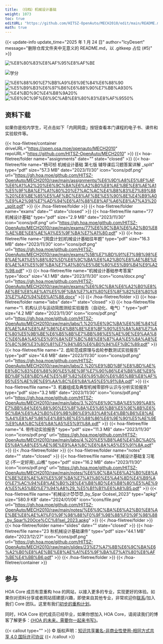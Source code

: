 ```yaml
---
title: （归档）机械设计基础
weight: 1073
toc: true
editURL: "https://github.com/HITSZ-OpenAuto/MECH2010/edit/main/README.md"
math: true
---
```


{{< update-info update_time="2025 年 1 月 24 日" author="IcyDesert" message="删除仓库文件夹中无意义的 README.md，以 .gitkeep 占位 (#5)" >}}


<div class="img-div hx-mt-4 hx-flex-row hx-justify-start hx-items-center">

![%E8%80%83%E8%AF%95%E8%AF%BE](https://img.shields.io/badge/%E8%80%83%E8%AF%95%E8%AF%BE-red)
</div>

![学分](https://img.shields.io/badge/%E5%AD%A6%E5%88%86-2.5-blue
)

<div class="img-div hx-mt-4 hx-flex-row hx-justify-start hx-items-center">

![%E6%88%90%E7%BB%A9%E6%9E%84%E6%88%90](https://img.shields.io/badge/%E6%88%90%E7%BB%A9%E6%9E%84%E6%88%90-gold)
![%E5%B9%B3%E6%97%B6%E6%88%90%E7%BB%A930%](https://img.shields.io/badge/%E5%B9%B3%E6%97%B6%E6%88%90%E7%BB%A9-30%25-wheat)
![%E4%BD%9C%E4%B8%9A20%](https://img.shields.io/badge/%E4%BD%9C%E4%B8%9A-20%25-wheat)
![%E6%9C%9F%E6%9C%AB%E8%80%83%E8%AF%9550%](https://img.shields.io/badge/%E6%9C%9F%E6%9C%AB%E8%80%83%E8%AF%95-50%25-wheat)

</div>

## 资料下载

如果你是校内学生，可点击如下「内网网盘」按钮查看本门课程的电子书、课件和实验软件等。

{{< hoa-filetree/container driveURL="https://open.osa.moe/openauto/MECH2010" repoURL="https://github.com/HITSZ-OpenAuto/MECH2010" >}}
{{< hoa-filetree/folder name="assignments" date="" state="closed" >}}
{{< hoa-filetree/file name="杨可桢 机械设计基础 第七版 辅导课后习题答案详解 _split" type="pdf" size="57.3 MB" date="2023/11/30" icon="icons/pdf.png" url="https://gh.hoa.moe/github.com/HITSZ-OpenAuto/MECH2010/raw/main/assignments/%E6%9D%A8%E5%8F%AF%E6%A1%A2%20%E6%9C%BA%E6%A2%B0%E8%AE%BE%E8%AE%A1%E5%9F%BA%E7%A1%80%20%E7%AC%AC%E4%B8%83%E7%89%88%20%E8%BE%85%E5%AF%BC%E8%AF%BE%E5%90%8E%E4%B9%A0%E9%A2%98%E7%AD%94%E6%A1%88%E8%AF%A6%E8%A7%A3%20_split.pdf" >}}
{{< /hoa-filetree/folder >}}
{{< hoa-filetree/folder name="exams" date="" state="closed" >}}
{{< hoa-filetree/file name="77 机械设计基础" type="pdf" size="2.9 MB" date="2023/11/30" icon="icons/pdf.png" url="https://gh.hoa.moe/github.com/HITSZ-OpenAuto/MECH2010/raw/main/exams/77%E6%9C%BA%E6%A2%B0%E8%AE%BE%E8%AE%A1%E5%9F%BA%E7%A1%80.pdf" >}}
{{< hoa-filetree/file name="[网盘计划]机械设计基础往年题" type="pdf" size="16.3 MB" date="2023/11/30" icon="icons/pdf.png" url="https://gh.hoa.moe/github.com/HITSZ-OpenAuto/MECH2010/raw/main/exams/%5B%E7%BD%91%E7%9B%98%E8%AE%A1%E5%88%92%5D%E6%9C%BA%E6%A2%B0%E8%AE%BE%E8%AE%A1%E5%9F%BA%E7%A1%80%E5%BE%80%E5%B9%B4%E9%A2%98.pdf" >}}
{{< hoa-filetree/file name="机械设计基础参考答案" type="docx" size="4.1 MB" date="2023/11/30" icon="icons/docx.png" url="https://gh.hoa.moe/github.com/HITSZ-OpenAuto/MECH2010/raw/main/exams/%E6%9C%BA%E6%A2%B0%E8%AE%BE%E8%AE%A1%E5%9F%BA%E7%A1%80%E5%8F%82%E8%80%83%E7%AD%94%E6%A1%88.docx" >}}
{{< /hoa-filetree/folder >}}
{{< hoa-filetree/folder name="labs" date="" state="closed" >}}
{{< hoa-filetree/file name="1. 机构认识与运动简图测绘实验报告（自动化、电气）" type="pdf" size="4.2 MB" date="2023/11/30" icon="icons/pdf.png" url="https://gh.hoa.moe/github.com/HITSZ-OpenAuto/MECH2010/raw/main/labs/1.%20%E6%9C%BA%E6%9E%84%E8%AE%A4%E8%AF%86%E4%B8%8E%E8%BF%90%E5%8A%A8%E7%AE%80%E5%9B%BE%E6%B5%8B%E7%BB%98%E5%AE%9E%E9%AA%8C%E6%8A%A5%E5%91%8A%EF%BC%88%E8%87%AA%E5%8A%A8%E5%8C%96%E3%80%81%E7%94%B5%E6%B0%94%EF%BC%89.pdf" >}}
{{< hoa-filetree/file name="2. 齿轮范成原理与齿轮参数测试实验报告" type="pdf" size="4.6 MB" date="2023/11/30" icon="icons/pdf.png" url="https://gh.hoa.moe/github.com/HITSZ-OpenAuto/MECH2010/raw/main/labs/2.%20%E9%BD%BF%E8%BD%AE%E8%8C%83%E6%88%90%E5%8E%9F%E7%90%86%E4%B8%8E%E9%BD%BF%E8%BD%AE%E5%8F%82%E6%95%B0%E6%B5%8B%E8%AF%95%E5%AE%9E%E9%AA%8C%E6%8A%A5%E5%91%8A.pdf" >}}
{{< hoa-filetree/file name="3. 机器组成及典型机械零部件认识与分析实验报告" type="pdf" size="3.2 MB" date="2023/11/30" icon="icons/pdf.png" url="https://gh.hoa.moe/github.com/HITSZ-OpenAuto/MECH2010/raw/main/labs/3.%20%E6%9C%BA%E5%99%A8%E7%BB%84%E6%88%90%E5%8F%8A%E5%85%B8%E5%9E%8B%E6%9C%BA%E6%A2%B0%E9%9B%B6%E9%83%A8%E4%BB%B6%E8%AE%A4%E8%AF%86%E4%B8%8E%E5%88%86%E6%9E%90%E5%AE%9E%E9%AA%8C%E6%8A%A5%E5%91%8A.pdf" >}}
{{< hoa-filetree/file name="4. 带传动实验报告" type="pdf" size="11.3 MB" date="2023/11/30" icon="icons/pdf.png" url="https://gh.hoa.moe/github.com/HITSZ-OpenAuto/MECH2010/raw/main/labs/4.%20%E5%B8%A6%E4%BC%A0%E5%8A%A8%E5%AE%9E%E9%AA%8C%E6%8A%A5%E5%91%8A.pdf" >}}
{{< /hoa-filetree/folder >}}
{{< hoa-filetree/folder name="notes" date="" state="closed" >}}
{{< hoa-filetree/file name="机械设计基础复习笔记 (不一定好用)_山樵" type="pdf" size="16.2 MB" date="2023/11/30" icon="icons/pdf.png" url="https://gh.hoa.moe/github.com/HITSZ-OpenAuto/MECH2010/raw/main/notes/%E6%9C%BA%E6%A2%B0%E8%AE%BE%E8%AE%A1%E5%9F%BA%E7%A1%80%E5%A4%8D%E4%B9%A0%E7%AC%94%E8%AE%B0%28%E4%B8%8D%E4%B8%80%E5%AE%9A%E5%A5%BD%E7%94%A8%29_%E5%B1%B1%E6%A8%B5.pdf" >}}
{{< hoa-filetree/file name="机械设计😈😈😈_by_Spar Océsel_2023" type="apkg" size="580.9 KB" date="2024/01/06" icon="icons/file.png" url="https://gh.hoa.moe/github.com/HITSZ-OpenAuto/MECH2010/raw/main/notes/%E6%9C%BA%E6%A2%B0%E8%AE%BE%E8%AE%A1%F0%9F%98%88%F0%9F%98%88%F0%9F%98%88_by_Spar%20Oce%CC%81sel_2023.apkg" >}}
{{< /hoa-filetree/folder >}}
{{< hoa-filetree/folder name="slides" date="" state="closed" >}}
{{< hoa-filetree/file name="23 秋机械设计基础课件" type="pdf" size="44.1 MB" date="2023/12/27" icon="icons/pdf.png" url="https://gh.hoa.moe/github.com/HITSZ-OpenAuto/MECH2010/raw/main/slides/23%E7%A7%8B%E6%9C%BA%E6%A2%B0%E8%AE%BE%E8%AE%A1%E5%9F%BA%E7%A1%80%E8%AF%BE%E4%BB%B6.pdf" >}}
{{< /hoa-filetree/folder >}}
{{< /hoa-filetree/container >}}

## 参与

HOA Core 成员有意重构 hoa 的网站，以接入更多的专业，实现更好的体验。如果你对资料分享或者网站搭建感兴趣，即使来自其他专业，非常欢迎你[联系](mailto:hi@hoa.moe)/加入我们 Core 团队。这里有我们[初步的重构计划](https://historical-mousepad-286.notion.site/HOA-1f71751ad5fe80978c70d9e32330d7e6)。

同时，HOA Core 初代成员已经毕业，如果你想加入 HOA Core，请阅读我们的博客了解更多：[《HOA 的未来，需要你一起来书写》](https://hoa.moe/news/future-of-hoa)。

{{< callout type="" >}}
  © 版权声明：[知识共享署名-非商业性使用-相同方式共享 4.0 国际许可协议](https://creativecommons.org/licenses/by-nc-sa/4.0/)
{{< /callout >}}


